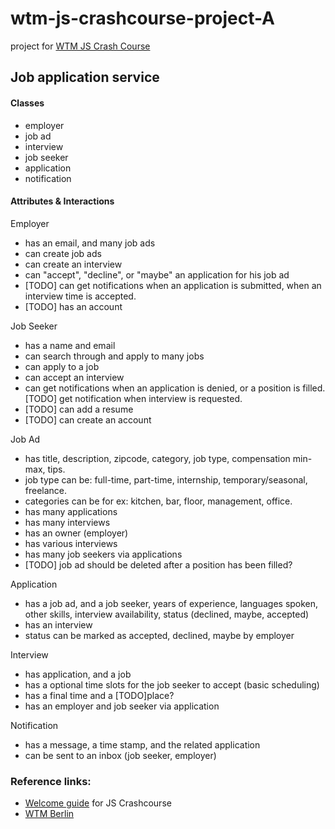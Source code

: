 # wtm-js-crashcourse-project-A
project for [WTM JS Crash Course](https://github.com/WTMBerlin/jscc2019)
## Job application service

#### Classes
- employer
- job ad
- interview
- job seeker
- application
- notification

#### Attributes & Interactions
Employer
- has an email, and many job ads
- can create job ads
- can create an interview
- can "accept", "decline", or "maybe" an application for his job ad
- [TODO] can get notifications when an application is submitted, when an interview time is accepted.
- [TODO] has an account

Job Seeker
- has a name and email
- can search through and apply to many jobs
- can apply to a job
- can accept an interview
- can get notifications when an application is denied, or a position is filled. [TODO] get notification when interview is requested.
- [TODO] can add a resume
- [TODO] can create an account

Job Ad
- has title, description, zipcode, category, job type, compensation min-max, tips.
- job type can be: full-time, part-time, internship, temporary/seasonal, freelance. 
- categories can be for ex: kitchen, bar, floor, management, office.  
- has many applications
- has many interviews
- has an owner (employer)
- has various interviews
- has many job seekers via applications
- [TODO] job ad should be deleted after a position has been filled?

Application
- has a job ad, and a job seeker, years of experience, languages spoken, other skills, interview availability, status (declined, maybe, accepted)
- has an interview
- status can be marked as accepted, declined, maybe by employer

Interview
- has application, and a job
- has a optional time slots for the job seeker to accept (basic scheduling)
- has a final time and a [TODO]place?
- has an employer and job seeker via application

Notification
- has a message, a time stamp, and the related application
- can be sent to an inbox (job seeker, employer)


### Reference links:
- [Welcome guide](https://github.com/WTMBerlin/jscc-welcomeguide) for JS Crashcourse
- [WTM Berlin](http://wtmberlin.com/)